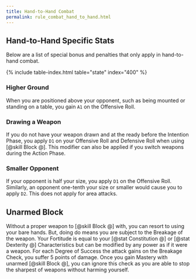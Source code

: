 ```yaml
---
title: Hand-to-Hand Combat
permalink: rule_combat_hand_to_hand.html
---
```


## Hand-to-Hand Specific Stats
Below are a list of special bonus and penalties that only apply in hand-to-hand combat.

{% include table-index.html table="state" index="400" %}

### Higher Ground
When you are positioned above your opponent, such as being mounted or standing on a table, you gain `A1` on the Offensive Roll.

### Drawing a Weapon
If you do not have your weapon drawn and at the ready before the Intention Phase, you apply `D1` on your Offensive Roll and Defensive Roll when using [@skill Block @]. This modifier can also be applied if you switch weapons during the Action Phase.

### Smaller Opponent
If your opponent is half your size, you apply `D1` on the Offensive Roll. Similarly, an opponent one-tenth your size or smaller would cause you to apply `D2`. This does not apply for area attacks.

## Unarmed Block
Without a proper weapon to [@skill Block @] with, you can resort to using your bare hands. But, doing do means you are subject to the Breakage of the weapon. Your Fortitude is equal to your [@stat Constitution @] or [@stat Dexterity @] Characteristics but can be modified by any power as if it were a weapon. For each Degree of Success the attack gains on the Breakage Check, you suffer 5 points of damage. Once you gain Mastery with unarmed [@skill Block @], you can ignore this check as you are able to stop the sharpest of weapons without harming yourself.

